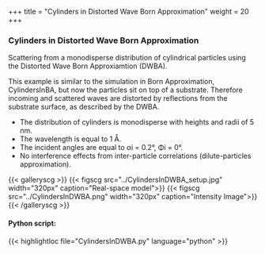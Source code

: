+++
title = "Cylinders in Distorted Wave Born Approximation"
weight = 20
+++

### Cylinders in Distorted Wave Born Approximation

Scattering from a monodisperse distribution of cylindrical particles using the Distorted Wave Born Approxiamtion (DWBA).

This example is similar to the simulation in Born Approximation, CylindersInBA, but now the particles sit on top of a substrate. Therefore incoming and scattered waves are distorted by reflections from the substrate surface, as described by the DWBA.

* The distribution of cylinders is monodisperse with heights and radii of 5 nm.
* The wavelength is equal to 1 Å.
* The incident angles are equal to αi = 0.2°, Φi = 0°.
* No interference effects from inter-particle correlations (dilute-particles approximation).

{{< galleryscg >}}
{{< figscg src="../CylindersInDWBA_setup.jpg" width="320px" caption="Real-space model">}}
{{< figscg src="../CylindersInDWBA.png" width="320px" caption="Intensity Image">}}
{{< /galleryscg >}}

#### Python script:
{{< highlightloc file="CylindersInDWBA.py" language="python" >}}
